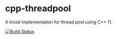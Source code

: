 # cpp-threadpool

A trivial implementation for thread pool using C++ 11.

[![Build Status](https://travis-ci.com/duong2179/cpp-threadpool.svg?branch=master)](https://travis-ci.com/duong2179/cpp-threadpool)
